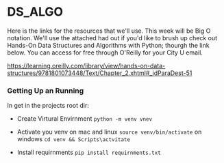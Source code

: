 # DS_ALGO

Here is the links for the resources that we'll use. This week will be Big O notation. We'll use the attached had out if you'd like to brush up check out Hands-On Data Structures and Algorithms with Python; thourgh the link below. You can access for free through O'Reilly for your City U email.


https://learning.oreilly.com/library/view/hands-on-data-structures/9781801073448/Text/Chapter_2.xhtml#_idParaDest-51


### Getting Up an Running

In get in the projects root dir: 

* Create Virtural Envirnment `python -m venv vnev`

* Activate you venv on mac and linux `source venv/bin/activate` on windows `cd venv && Scripts\actvitate`
* Install requirnments `pip install requirnments.txt`